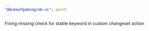 ```yaml
---
"@dukeofgaming/ab-ui": patch
---
```


Fixing missing check for stable keyword in custom changeset action
